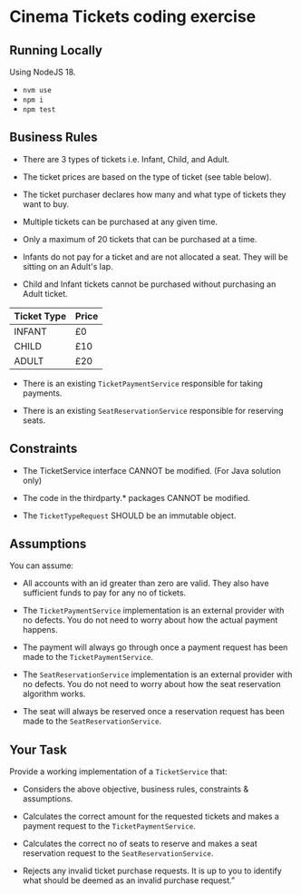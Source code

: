 # Cinema Tickets coding exercise

## Running Locally

Using NodeJS 18.

- `nvm use`
- `npm i`
- `npm test`

## Business Rules

- There are 3 types of tickets i.e. Infant, Child, and Adult.

- The ticket prices are based on the type of ticket (see table below).

- The ticket purchaser declares how many and what type of tickets they want to buy.

- Multiple tickets can be purchased at any given time.

- Only a maximum of 20 tickets that can be purchased at a time.

- Infants do not pay for a ticket and are not allocated a seat. They will be sitting on an Adult's lap.

- Child and Infant tickets cannot be purchased without purchasing an Adult ticket.

|  Ticket Type   |   Price   |
|----------------|-----------|
|    INFANT      |    £0     |
|    CHILD       |    £10    |
|    ADULT       |    £20    |

- There is an existing `TicketPaymentService` responsible for taking payments.

- There is an existing `SeatReservationService` responsible for reserving seats.

## Constraints

- The TicketService interface CANNOT be modified. (For Java solution only)

- The code in the thirdparty.* packages CANNOT be modified.

- The `TicketTypeRequest` SHOULD be an immutable object.

## Assumptions

You can assume:

- All accounts with an id greater than zero are valid. They also have sufficient funds to pay for any no of tickets.

- The `TicketPaymentService` implementation is an external provider with no defects. You do not need to worry about how the actual payment happens.

- The payment will always go through once a payment request has been made to the `TicketPaymentService`.

- The `SeatReservationService` implementation is an external provider with no defects. You do not need to worry about how the seat reservation algorithm works.

- The seat will always be reserved once a reservation request has been made to the `SeatReservationService`.

## Your Task

Provide a working implementation of a `TicketService` that:

- Considers the above objective, business rules, constraints & assumptions.

- Calculates the correct amount for the requested tickets and makes a payment request to the `TicketPaymentService`. 

- Calculates the correct no of seats to reserve and makes a seat reservation request to the `SeatReservationService`. 

- Rejects any invalid ticket purchase requests. It is up to you to identify what should be deemed as an invalid purchase request.”